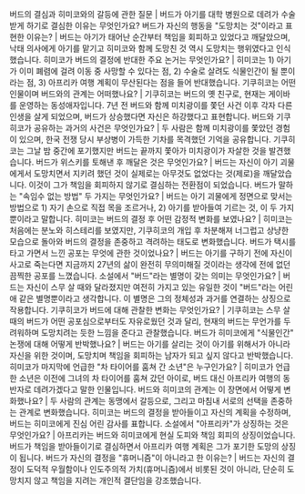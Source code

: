 버드의 결심과 히미코와의 갈등에 관한 질문	| 버드가 아기를 대학 병원으로 데려가 수술받게 하기로 결심한 이유는 무엇인가요?
버드가 자신의 행동을 "도망치는 것"이라고 표현한 이유는?	| 버드는 아기가 태어난 순간부터 책임을 회피하고 있었다고 깨달았으며, 낙태 의사에게 아기를 맡기고 히미코와 함께 도망친 것 역시 도망치는 행위였다고 인식했습니다.
히미코가 버드의 결정에 반대한 주요 논거는 무엇인가요?	| 히미코는 1) 아기가 이미 폐렴에 걸려 이동 중 사망할 수 있다는 점, 2) 수술로 살려도 식물인간이 될 뿐이라는 점, 3) 아프리카 여행 계획이 무산된다는 점을 들어 반대했습니다.
기쿠히코는 어떤 인물이며 버드와의 관계는 어떠했나요?	| 기쿠히코는 버드의 옛 친구로, 현재는 게이바를 운영하는 동성애자입니다. 7년 전 버드와 함께 미치광이를 쫓던 사건 이후 각자 다른 인생을 살게 되었으며, 버드가 상승했다면 자신은 하강했다고 표현합니다.
버드와 기쿠히코가 공유하는 과거의 사건은 무엇인가요?	| 두 사람은 함께 미치광이를 쫓았던 경험이 있으며, 한국 전쟁 당시 부상병이 가득한 기차를 목격했던 기억을 공유합니다. 기쿠히코는 그날 밤 중간에 포기했지만 버드는 끝까지 쫓아가 미치광이가 자살한 것을 발견했습니다.
버드가 위스키를 토해낸 후 깨달은 것은 무엇인가요?	| 버드는 자신이 아기 괴물에게서 도망치면서 지키려 했던 것이 실제로는 아무것도 없었다는 것(제로)을 깨달았습니다. 이것이 그가 책임을 회피하지 않기로 결심하는 전환점이 되었습니다.
버드가 말하는 "속임수 없는 방법" 두 가지는 무엇인가요?	| 버드는 아기 괴물에게 정면으로 맞서는 방법으로 1) 자기 손으로 직접 목을 조르거나, 2) 아기를 받아들여 기르는 것, 이 두 가지뿐이라고 말합니다.
히미코는 버드의 결정 후 어떤 감정적 변화를 보였나요?	| 히미코는 처음에는 분노와 히스테리를 보였지만, 기쿠히코의 개입 후 차분해져 너그럽고 상냥한 모습으로 돌아와 버드의 결정을 존중하고 격려하는 태도로 변화했습니다.
버드가 택시를 타고 가면서 느낀 공포는 무엇에 관한 것이었나요?	| 버드는 아기를 구하기 전에 자신이 사고로 죽는다면 지금까지 27년의 삶이 완전히 무의미해질 것이라는 생각에 전에 없던 끔찍한 공포를 느꼈습니다.
소설에서 "버드"라는 별명이 갖는 의미는 무엇인가요?	| 버드는 자신이 스무 살 때와 달라졌지만 여전히 가지고 있는 유일한 것이 "버드"라는 어린애 같은 별명뿐이라고 생각합니다. 이 별명은 그의 정체성과 과거를 연결하는 상징으로 작용합니다.
기쿠히코가 버드에 대해 관찰한 변화는 무엇인가요?	| 기쿠히코는 스무 살 때의 버드가 어떤 공포심으로부터도 자유로웠던 것과 달리, 현재의 버드는 무언가를 두려워하며 도망치려는 듯한 느낌을 준다고 관찰했습니다.
버드가 히미코에게 "식물인간" 논쟁에 대해 어떻게 반박했나요?	| 버드는 아기를 살리는 것이 아기를 위해서가 아니라 자신을 위한 것이며, 도망치며 책임을 회피하는 남자가 되고 싶지 않다고 반박했습니다.
히미코가 마지막에 언급한 "차 타이어를 훔쳐 간 소년"은 누구인가요?	| 히미코가 언급한 소년은 이전에 그녀의 차 타이어를 훔쳐 갔던 아이로, 버드 대신 아프리카 여행의 동반자로 데려가겠다고 말한 인물입니다.
버드와 히미코의 관계는 이 장면에서 어떻게 변화했나요?	| 두 사람의 관계는 동맹에서 갈등으로, 그리고 마침내 서로의 선택을 존중하는 관계로 변화했습니다. 히미코는 버드의 결정을 받아들이고 자신의 계획을 수정하며, 버드는 히미코에게 진심 어린 감사를 표합니다.
소설에서 "아프리카"가 상징하는 것은 무엇인가요?	| 아프리카는 버드와 히미코에게 현실 도피와 책임 회피의 상징이었습니다. 버드가 책임을 받아들이기로 결심하면서 아프리카 여행 계획은 그가 포기한 도망의 상징이 됩니다.
버드가 자신의 결정을 "휴머니즘"이 아니라고 한 이유는?	| 버드는 자신의 결정이 도덕적 우월함이나 인도주의적 가치(휴머니즘)에서 비롯된 것이 아니라, 단순히 도망치지 않고 책임을 지려는 개인적 결단임을 강조했습니다.